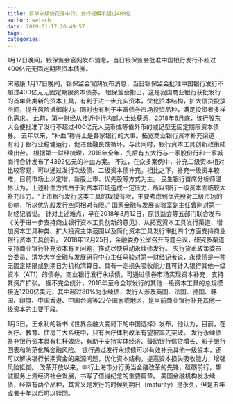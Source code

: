 ```yaml
---
title: 首单永续债花落中行，发行规模不超过400亿
author: wetech
date: 2019-01-17 20:49:57
tags: 
categories: 
---
```

1月17日晚间，银保监会官网发布消息，当日银保监会批准中国银行发行不超过400亿元无固定期限资本债券。
<!-- more -->
宋易康
1月17日晚间，银保监会官网发布消息，当日银保监会批准中国银行发行不超过400亿元无固定期限资本债券。
银保监会指出，这是我国商业银行获批发行的首单此类新的资本工具，有利于进一步充实资本，优化资本结构，扩大信贷投放空间，提升风险抵御能力。同时也有利于丰富债券市场投资品种，满足投资者多样化需求。
此前，第一财经从接近中行内部人士处获悉，2018年6月底，该行股东大会便批准了发行不超过400亿元人民币或等值外币的减记型无固定期限资本债券。
去年以来，“补血”称得上是各家银行的大事。拓宽商业银行资本补充渠道，有利于银行业稳健运行，促进金融良性循环。与此同时，银行资本工具创新政策陆续出台。
根据第一财经梳理，2018年全年，先后有五大行与一家股份行和一家城商行合计发布了4392亿元的补血方案。
不过，在众多案例中，补充二级资本相对比较容易，可以通过发行次级债、二级资本债补充。相比之下，补充一级资本较难，目前市场上以定增、新股上市、优先股等方式为主。
民生银行首席分析师温彬认为，上述补血方式由于对资本市场造成一定压力，所以银行一级资本面临较大补充压力。“上市银行发行这类工具的规模有限，主要考虑到优先股对二级市场的影响，所以优先股发行空间相对有限。” 国家金融与发展实验室副主任曾刚对第一财经记者说。
针对上述难点，早在2018年3月12日，原银监会等五部门联合发布《关于进一步支持商业银行资本工具创新的意见》，从拓宽资本工具发行渠道、增加资本工具种类、扩大投资主体范围以及简化资本工具发行审批四个方面支持商业银行资本工具创新。
2018年12月25日，金融委办公室召开专题会议，研究多渠道支持商业银行补充资本有关问题，推动尽快启动永续债发行。
央行货币政策委员会委员、清华大学金融与发展研究中心主任马骏对第一财经记者说，永续债是一种无固定期限或到期日为机构清算日、具有一定损失吸收能力且可计入银行其他一级资本（AT1）的债券。商业银行发行永续债，可通过债券市场实现资本补充，支持其资产扩张。
据不完全统计，2016年至今全球发行的其他一级资本工具的总规模接近1200亿美元，其中超过80%为永续债，发行人涉及英国、法国、德国、韩国、印度、中国香港、中国台湾等22个国家或地区，是当前商业银行补充其他一级资本的主要手段。
 
 
1月5日，王永利的新书《世界金融大变局下的中国选择》发布，他认为，目前，在医疗、教育、住房三大系统中，只有医疗体制改革有望被率先突破。
发行永续债补充银行资本具有杠杆效应，有助于支持实体经济、鼓励银行信贷增长、影子银行回表和防范化解金融风险。
银行通过发行永续债可以有效补充其他一级资本，还可以解决银行长期资金的来源问题，优化资本结构，提高资本损失吸收能力，增强风险抵御。
改革开放以来，中行上海市分行勇当金融改革的先锋，砥砺前行，挚诚服务上海经济社会发展，书写了值得纪念的重要篇章。
美国金融机构发永续债，经常有两个品种，其含义是发行的时候到期日（maturity）是永久，但是五年或者十年以后可以赎回。
